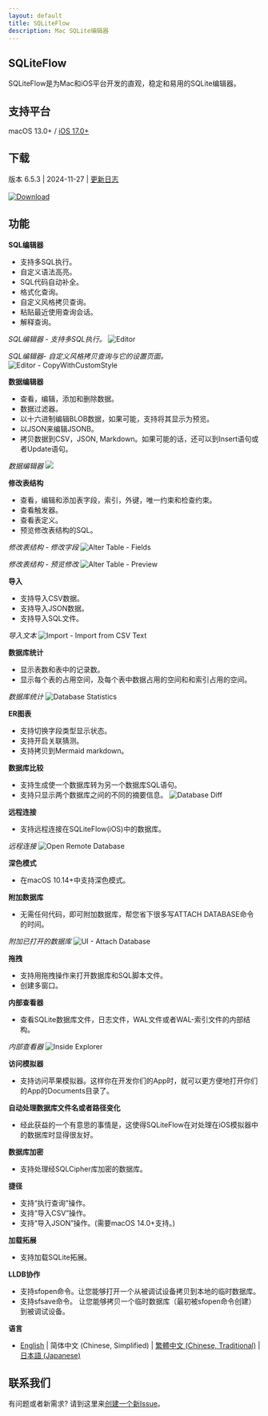 ```yaml
---
layout: default
title: SQLiteFlow
description: Mac SQLite编辑器
---
```


## SQLiteFlow
SQLiteFlow是为Mac和iOS平台开发的直观，稳定和易用的SQLite编辑器。

## 支持平台
macOS 13.0+ / [iOS 17.0+](iOS)

## 下载
版本 6.5.3 | 2024-11-27 | <a href="ReleaseNotes" target="_blank">更新日志</a>
<br/><br/>[![Download](macOS/DownloadOnTheMacAppStore.svg)](macappstores://itunes.apple.com/app/id1378587993)


## 功能

**SQL编辑器**

- 支持多SQL执行。
- 自定义语法高亮。
- SQL代码自动补全。
- 格式化查询。
- 自定义风格拷贝查询。
- 粘贴最近使用查询会话。
- 解释查询。

*SQL编辑器 - 支持多SQL执行。*
![Editor](macOS/Editor.png)

*SQL编辑器- 自定义风格拷贝查询与它的设置页面。*
![Editor - CopyWithCustomStyle](macOS/CopyWithCustomStyle.png)

**数据编辑器**

- 查看，编辑，添加和删除数据。
- 数据过滤器。
- 以十六进制编辑BLOB数据，如果可能，支持将其显示为预览。
- 以JSON来编辑JSONB。
- 拷贝数据到CSV，JSON, Markdown。如果可能的话，还可以到Insert语句或者Update语句。

*数据编辑器*
![](macOS/DataEditor.png)

**修改表结构**

- 查看，编辑和添加表字段，索引，外键，唯一约束和检查约束。
- 查看触发器。
- 查看表定义。
- 预览修改表结构的SQL。

*修改表结构 - 修改字段*
![Alter Table - Fields](macOS/AlterTable.png)

*修改表结构 - 预览修改*
![Alter Table - Preview](macOS/AlterPreview.png)

**导入**
- 支持导入CSV数据。
- 支持导入JSON数据。
- 支持导入SQL文件。

*导入文本*
![Import - Import from CSV Text](macOS/ImportFromCSV.png)

**数据库统计**
- 显示表数和表中的记录数。
- 显示每个表的占用空间，及每个表中数据占用的空间和和索引占用的空间。

*数据库统计*
![Database Statistics](macOS/Statistics.png)

**ER图表**
- 支持切换字段类型显示状态。
- 支持开启关联猜测。
- 支持拷贝到Mermaid markdown。

**数据库比较**
- 支持生成使一个数据库转为另一个数据库SQL语句。
- 支持只显示两个数据库之间的不同的摘要信息。
![Database Diff](macOS/DatabaseDiff.png)

**远程连接**
- 支持远程连接在SQLiteFlow(iOS)中的数据库。

*远程连接*
![Open Remote Database](macOS/RemoteConnect.png)

**深色模式**
- 在macOS 10.14+中支持深色模式。

**附加数据库**
- 无需任何代码，即可附加数据库，帮您省下很多写ATTACH DATABASE命令的时间。

*附加已打开的数据库*
![UI - Attach Database](macOS/AttachDatabase.png)

**拖拽**
- 支持用拖拽操作来打开数据库和SQL脚本文件。
- 创建多窗口。

**内部查看器**
- 查看SQLite数据库文件，日志文件，WAL文件或者WAL-索引文件的内部结构。

*内部查看器*
![Inside Explorer](macOS/InsideExplorer.png)

**访问模拟器**
- 支持访问苹果模拟器。这样你在开发你们的App时，就可以更方便地打开你们的App的Documents目录了。

**自动处理数据库文件名或者路径变化**
- 经此获益的一个有意思的事情是，这使得SQLiteFlow在对处理在iOS模拟器中的数据库时显得很友好。

**数据库加密**
- 支持处理经SQLCipher库加密的数据库。

**捷径**
- 支持“执行查询”操作。
- 支持“导入CSV”操作。
- 支持“导入JSON”操作。(需要macOS 14.0+支持。)

**加载拓展**
- 支持加载SQLite拓展。

**LLDB协作**
- 支持sfopen命令。让您能够打开一个从被调试设备拷贝到本地的临时数据库。
- 支持sfsave命令。 让您能够拷贝一个临时数据库（最初被sfopen命令创建）到被调试设备。

**语言**
- [English](/) \| 简体中文 (Chinese, Simplified) \| [繁體中文 (Chinese, Traditional)](/zh-Hant) \| [日本語 (Japanese)](/ja)

## 联系我们
有问题或者新需求? 请到这里来<a href="https://github.com/SQLiteFlow/SQLiteFlow-Issues/issues" target="_blank">创建一个新Issue</a>。

